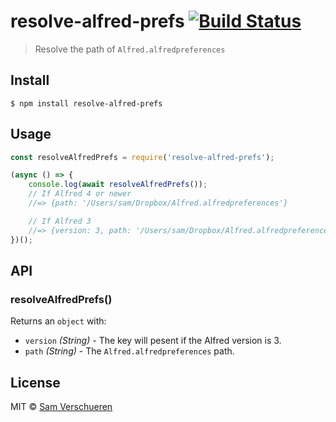 # resolve-alfred-prefs [![Build Status](https://travis-ci.org/SamVerschueren/resolve-alfred-prefs.svg?branch=master)](https://travis-ci.org/SamVerschueren/resolve-alfred-prefs)

> Resolve the path of `Alfred.alfredpreferences`


## Install

```
$ npm install resolve-alfred-prefs
```


## Usage

```js
const resolveAlfredPrefs = require('resolve-alfred-prefs');

(async () => {
	console.log(await resolveAlfredPrefs());
	// If Alfred 4 or newer
	//=> {path: '/Users/sam/Dropbox/Alfred.alfredpreferences'}

	// If Alfred 3
	//=> {version: 3, path: '/Users/sam/Dropbox/Alfred.alfredpreferences'}
})();
```


## API

### resolveAlfredPrefs()

Returns an `object` with:

- `version` _(String)_ - The key will pesent if the Alfred version is 3.
- `path` _(String)_ - The `Alfred.alfredpreferences` path.


## License

MIT © [Sam Verschueren](https://github.com/SamVerschueren)

